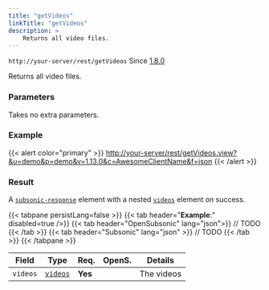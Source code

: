 ```yaml
---
title: "getVideos"
linkTitle: "getVideos"
description: >
    Returns all video files.
---
```


`http://your-server/rest/getVideos` Since [1.8.0](../subsonic-versions)

Returns all video files.

### Parameters

Takes no extra parameters.

### Example

{{< alert color="primary" >}} <http://your-server/rest/getVideos.view?&u=demo&p=demo&v=1.13.0&c=AwesomeClientName&f=json> {{< /alert >}}

### Result

A [`subsonic-response`](../../responses/subsonic-response) element with a nested [`videos`](../../responses/videos) element on success.

{{< tabpane persistLang=false >}}
{{< tab header="**Example**:" disabled=true />}}
{{< tab header="OpenSubsonic" lang="json">}}
// TODO
{{< /tab >}}
{{< tab header="Subsonic" lang="json" >}}
// TODO
{{< /tab >}}
{{< /tabpane >}}

| Field |  Type | Req. | OpenS. | Details |
| --- | --- | --- | --- | --- |
| `videos` | [`videos`](../../responses/videos) | **Yes** |     | The videos |
